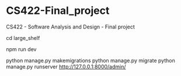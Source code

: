 # CS422-Final_project

CS422 - Software Analysis and Design - Final project

cd large_shelf

npm run dev

python manage.py makemigrations
python manage.py migrate
python manage.py runserver
http://127.0.0.1:8000/admin/
